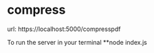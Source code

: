 # compress
url: https://localhost:5000/compresspdf

To run the server in your terminal **node index.js
